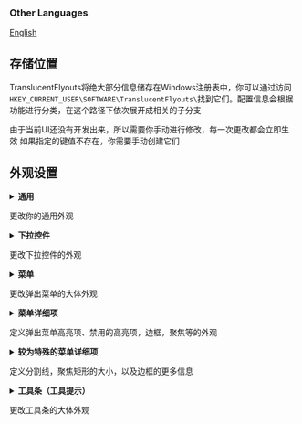 ###  Other Languages
[English](../CONFIG.md)  
## 存储位置
TranslucentFlyouts将绝大部分信息储存在Windows注册表中，你可以通过访问```HKEY_CURRENT_USER\SOFTWARE\TranslucentFlyouts\```找到它们。配置信息会根据功能进行分类，在这个路径下依次展开成相关的子分支

由于当前UI还没有开发出来，所以需要你手动进行修改，每一次更改都会立即生效
如果指定的键值不存在，你需要手动创建它们

## 外观设置
<details><summary><b>通用</b></summary>

### 
路径：```HKEY_CURRENT_USER\SOFTWARE\TranslucentFlyouts```  
> 注意：**如果```Menu```或```DropDown```下存在同名值，则会优先读取子分支的值，忽略该部分**  

以下为可被接受的值  

```EffectType```
```ini
# DWORD(32)值，控制效果类型，范围为0~7
# 0，禁用任何效果
# 1，透明，背景没有模糊等效果
# 2，纯色，不透明度将会被忽略
# 3，模糊，又称Aero
# 4，经典亚克力模糊
# 5，现代亚克力模糊，Windows 10表现同上，仅Windows 11可用
# ======= 以下的值仅Windows 11可用 ========
# 6，Acrylic，叠加色和不透明度会被忽略，由系统自动决定
# 7，Mica，叠加色和不透明度会被忽略，由系统自动决定，不推荐，看起来很丑
# 8，MicaAlt，叠加色和不透明度会被忽略，由系统自动决定，相比于Mica透明度更高，不推荐，也是看起来很丑
```
```EnableDropShadow```
```ini
# DWORD(32)值，控制是否启用阴影，设为1启用，0则禁用，推荐启用
```
```DarkMode_GradientColor```
```ini
# DWORD(32)值，控制暗模式下的叠加色（RGB）
```
```LightMode_GradientColor```
```ini
# DWORD(32)值，控制亮模式下的叠加色（RGB）
```
```DarkMode_Opacity```
```ini
# DWORD(32)值，控制暗模式下的不透明度（RGB）
```
```LightMode_Opacity```
```ini
# DWORD(32)值，控制亮模式下的不透明度（RGB）
```
```Disabled```
```ini
# DWORD(32)值，控制是否禁用
```
</details>

更改你的通用外观
<details><summary><b>下拉控件</b></summary>

### 
路径：```HKEY_CURRENT_USER\SOFTWARE\TranslucentFlyouts\DropDown```  
以下为可被接受的值  

详见于```通用```
</details>

更改下拉控件的外观

<details><summary><b>菜单</b></summary>

### 
路径：```HKEY_CURRENT_USER\SOFTWARE\TranslucentFlyouts\Menu```  
以下为可被接受的值  

```NoSystemOutline```
```ini
# DWORD(32)值，控制是否去除系统绘制的边界矩形，设为1移除，0则不去除
# 设为1后，你可以自定义圆角类型(Windows 11)，改变甚至移除边框颜色(Windows 11)，
# 以及边界矩形的颜色(Windows 10/11)
```
```EnableImmersiveStyle```
```ini
# DWORD(32)值，控制是否使用现代化的菜单外观，设为1启用，0则禁用（默认情况下启用）
# 在Windows 10上，外观将尽可能与桌面右键的上下文菜单一致
# 在Windows 11上，用户不应该更改此值
```
```EnableCustomRendering```
```ini
# DWORD(32)值，控制是否使用自定义渲染，设为1启用，0则禁用（默认情况下禁用）
# 默认情况下使用主题位图和Theme API进行渲染，但有时候你可能觉得系统默认的主题太丑了
# 启用该项后，TranslucentFlyouts将采用Direct2D进行渲染，
# 这时候，你不仅可以自定义颜色和不透明度，还可以获得性能上的大大提升
# 在Windows 11上，用户可以更改此值以兼容StartAllBack
```

其余内容详见于```通用```
</details>

更改弹出菜单的大体外观

<details><summary><b>菜单详细项</b></summary>

### 
路径：```HKEY_CURRENT_USER\SOFTWARE\TranslucentFlyouts\Menu\*```  
> ```*```有```Hot、DisabledHot、Focusing(仅Windows 11)、Border、Separator```  

以下为可被接受的值  

```DarkMode_GradientColor```
```ini
# DWORD(32)值，控制暗模式下的叠加色（RGB）
# Border分支下该值是边框颜色，其余分支仅在启用EnableCustomRendering后使用
```
```LightMode_GradientColor```
```ini
# DWORD(32)值，控制亮模式下的叠加色（RGB）
# Border分支下该值是边框颜色，其余分支仅在启用EnableCustomRendering后使用
```
```DarkMode_Opacity```
```ini
# DWORD(32)值，控制暗模式下的不透明度（RGB）
# Windows 11中，Border分支下该值不可用，其余分支仅在启用EnableCustomRendering后使用
```
```LightMode_Opacity```
```ini
# DWORD(32)值，控制亮模式下的不透明度（RGB）
# Windows 11中，Border分支下该值不可用，其余分支仅在启用EnableCustomRendering后使用
```
```Disabled```
```ini
# DWORD(32)值，控制是否禁用该部分的自定义渲染
# 例如你不希望分割线被自定义渲染接管，你可以将Separator下的此值设为1
# Border分支无视该值
```
```CornerRadius```
```ini
# DWORD(32)值，控制圆角半径大小，推荐为8
# 仅在启用EnableCustomRendering后使用
```
```EnableThemeColorization```
```ini
# DWORD(32)值，控制是否用当前主题色填充叠加色和不透明度
# 仅在启用EnableCustomRendering后使用
```
</details>

定义弹出菜单高亮项、禁用的高亮项，边框，聚焦等的外观  

<details><summary><b>较为特殊的菜单详细项</b></summary>

### 分割线
路径：```HKEY_CURRENT_USER\SOFTWARE\TranslucentFlyouts\Menu\Separator```  

以下为可被接受的值  

```SeparatorWidth```
```ini
# DWORD(32)值，控制分割线的粗细
# 该值的用法和名称可能会在未来被改变、删除，请尽量不要使用它
```

### 边框
路径：```HKEY_CURRENT_USER\SOFTWARE\TranslucentFlyouts\Menu\Border```  
由于历史遗留原因，Windows 11有两种边框，第一种边框Windows 10也有，通常来讲你只会看到第二种边框，并且它无法设置不透明度，为了设置的通用性，TranslucentFlyouts会同时更改两种边框的外观

以下为可被接受的值  

```NoBorderColor```
```ini
# DWORD(32)值，控制是否禁用边框颜色，设为1禁用，0为默认选项
# 启用后颜色和不透明度将会被忽略
# 仅适用于Windows 11
```
```CornerType```
```ini
# DWORD(32)值，控制边角类型
# 0，保持默认，使用小圆角
# 1，直角
# 2，大圆角
# 3，小圆角
# 仅适用于Windows 11
```

### 聚焦项
路径：```HKEY_CURRENT_USER\SOFTWARE\TranslucentFlyouts\Menu\Focusing```  
在Windows 11上通过按下键盘的↓↑触发，Windows 10不可用

以下为可被接受的值  

```FocusingWidth```
```ini
# DWORD(32)值，控制聚焦矩形的线宽
# 该值的用法和名称可能会在未来被改变、删除，请尽量不要使用它
```

</details>

定义分割线，聚焦矩形的大小，以及边框的更多信息

<details><summary><b>工具条（工具提示）</b></summary>

### 
路径：```HKEY_CURRENT_USER\SOFTWARE\TranslucentFlyouts\Tooltip```  
以下为可被接受的值  

**即将到来！**  
**COMING SOON!**
</details>

更改工具条的大体外观
